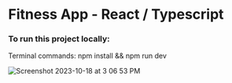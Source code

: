 #  Fitness App - React / Typescript  
 
### To run this project locally: 
 Terminal commands:  npm install &&  npm run dev 



![Screenshot 2023-10-18 at 3 06 53 PM](https://github.com/ashish-augustine/gym-typescript-master/assets/2153396/4858316b-3bf2-47cc-87e1-7b0411d74e81)
